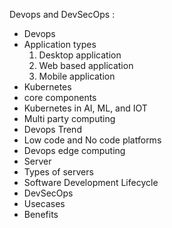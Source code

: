 Devops and DevSecOps :
  * Devops 
  * Application types
    1. Desktop application
    2. Web based application
    3. Mobile application
  * Kubernetes
  * core components
  * Kubernetes in AI, ML, and IOT
  * Multi party computing
  * Devops Trend
  * Low code and No code platforms
  * Devops edge computing
  * Server
  * Types of servers
  * Software Development Lifecycle
  * DevSecOps
  * Usecases
  * Benefits
